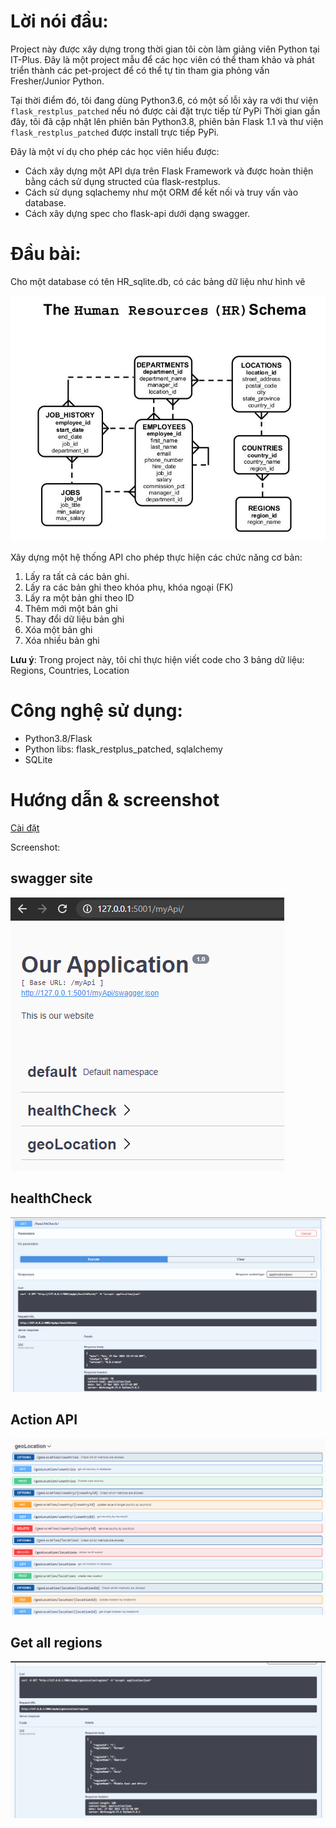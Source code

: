 # Lời nói đầu:
Project này được xây dựng trong thời gian tôi còn làm giảng viên Python tại IT-Plus. Đây là một project mẫu để các học viên có thể tham khảo và phát triển thành các pet-project để có thể tự tin tham gia phỏng vấn Fresher/Junior Python.

Tại thời điểm đó, tôi đang dùng Python3.6, có một số lỗi xảy ra với thư viện `flask_restplus_patched` nếu nó được cài đặt trực tiếp từ PyPi Thời gian gần đây, tôi đã cập nhật lên phiên bản Python3.8, phiên bản Flask 1.1 và thư viện `flask_restplus_patched` được install trực tiếp PyPi.


Đây là một ví dụ cho phép các học viên hiểu được:
- Cách xây dựng một API dựa trên Flask Framework và được hoàn thiện bằng cách sử dụng structed của flask-restplus.
- Cách sử dụng sqlachemy như một ORM để kết nối và truy vấn vào database.
- Cách xây dựng spec cho flask-api dưới dạng swagger.


# Đầu bài:
Cho một database có tên HR_sqlite.db, có các bảng dữ liệu như hình vẽ


![hr schema](/images/hrschema.JPG)

Xây dựng một hệ thống API cho phép thực hiện các chức năng cơ bản:
1. Lấy ra tất cả các bản ghi.
2. Lấy ra các bản ghi theo khóa phụ, khóa ngoại (FK)
3. Lấy ra một bản ghi theo ID
4. Thêm mới một bản ghi
5. Thay đổi dữ liệu bản ghi
6. Xóa một bản ghi
7. Xóa nhiều bản ghi

**Lưu ý**: Trong project này, tôi chỉ thực hiện viết code cho 3 bảng dữ liệu: Regions, Countries, Location

# Công nghệ sử dụng:
- Python3.8/Flask
- Python libs: flask_restplus_patched, sqlalchemy
- SQLite


# Hướng dẫn & screenshot
[Cài đặt](/geo-location-api/README.md)

Screenshot:

## swagger site
![API](/images/swagger.png)

## healthCheck
![healthCheck](/images/healthCheck.png)

## Action API
![action API](/images/swagger_API.png)

## Get all regions
![region API](/images/get_all.png)

